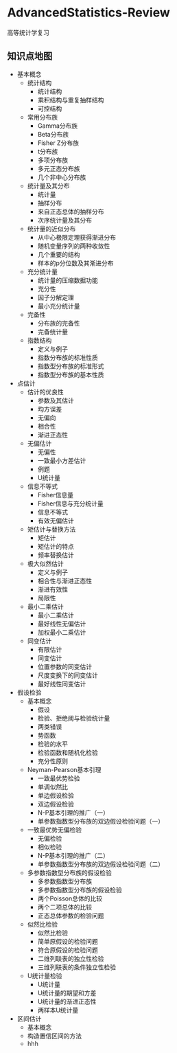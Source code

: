 # AdvancedStatistics-Review
高等统计学复习

## 知识点地图

- 基本概念
  - 统计结构
    - 统计结构
    - 乘积结构与重复抽样结构
    - 可控结构
  - 常用分布族
    - Gamma分布族  
    - Beta分布族
    - Fisher Z分布族
    - t分布族
    - 多项分布族
    - 多元正态分布族
    - 几个非中心分布族
  - 统计量及其分布
    - 统计量
    - 抽样分布
    - 来自正态总体的抽样分布
    - 次序统计量及其分布
  - 统计量的近似分布
    - 从中心极限定理获得渐进分布
    - 随机变量序列的两种收敛性
    - 几个重要的结构
    - 样本的p分位数及其渐进分布
  - 充分统计量
    - 统计量的压缩数据功能
    - 充分性
    - 因子分解定理
    - 最小充分统计量
  - 完备性
    - 分布族的完备性
    - 完备统计量
  - 指数结构
    - 定义与例子
    - 指数分布族的标准性质
    - 指数型分布族的标准形式
    - 指数型分布族的基本性质
- 点估计
  - 估计的优良性
    - 参数及其估计
    - 均方误差
    - 无偏向
    - 相合性
    - 渐进正态性
  - 无偏估计
    - 无偏性
    - 一致最小方差估计
    - 例题
    - U统计量
  - 信息不等式
    - Fisher信息量
    - Fisher信息与充分统计量
    - 信息不等式
    - 有效无偏估计
  - 矩估计与替换方法
    - 矩估计
    - 矩估计的特点
    - 频率替换估计
  - 极大似然估计
    - 定义与例子
    - 相合性与渐进正态性
    - 渐进有效性
    - 局限性
  - 最小二乘估计
    - 最小二乘估计
    - 最好线性无偏估计
    - 加权最小二乘估计
  - 同变估计
    - 有限估计
    - 同变估计
    - 位置参数的同变估计
    - 尺度变换下的同变估计
    - 最好线性同变估计
- 假设检验
  - 基本概念
    - 假设
    - 检验、拒绝阈与检验统计量
    - 两类错误
    - 势函数
    - 检验的水平
    - 检验函数和随机化检验
    - 充分性原则
  - Neyman-Pearson基本引理
    - 一致最优势检验
    - 单调似然比
    - 单边假设检验
    - 双边假设检验
    - N-P基本引理的推广（一）
    - 单参数指数型分布族的双边假设检验问题（一）
  - 一致最优势无偏检验
    - 无偏检验
    - 相似检验
    - N-P基本引理的推广（二）
    - 单参数指数型分布族的双边假设检验问题（二）
  - 多参数指数型分布族的假设检验
    - 多参数指数型分布族
    - 多参数指数型分布族的假设检验
    - 两个Poisson总体的比较
    - 两个二项总体的比较
    - 正态总体参数的检验问题
  - 似然比检验
    - 似然比检验
    - 简单原假设的检验问题
    - 符合原假设的检验问题
    - 二维列联表的独立性检验
    - 三维列联表的条件独立性检验
  - U统计量检验
    - U统计量
    - U统计量的期望和方差
    - U统计量的渐进正态性
    - 两样本U统计量
- 区间估计
  - 基本概念
  - 构造置信区间的方法
  - hhh
  
